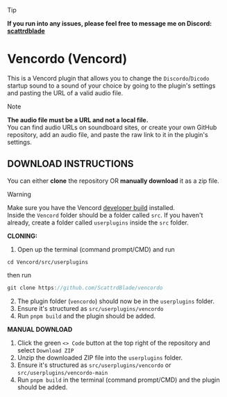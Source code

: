 > [!TIP]
> **If you run into any issues, please feel free to message me on Discord: [scattrdblade](https://discord.com/users/678007540608532491)**
# Vencordo (Vencord)
This is a Vencord plugin that allows you to change the `Discordo`/`Dicodo` startup sound to a sound of your choice by going to the plugin's settings and pasting the URL of a valid audio file.
> [!NOTE]
> **The audio file must be a URL and not a local file.**<br/>
You can find audio URLs on soundboard sites, or create your own GitHub repository, add an audio file, and paste the raw link to it in the plugin's settings.

## DOWNLOAD INSTRUCTIONS
You can either __clone__ the repository OR __manually download__ it as a zip file.<br/>
> [!WARNING]
> Make sure you have the Vencord [developer build](https://github.com/Vendicated/Vencord/blob/main/docs/1_INSTALLING.md) installed.<br/>
> Inside the `Vencord` folder should be a folder called `src`. If you haven't already, create a folder called `userplugins` inside the `src` folder.

**CLONING:**
1. Open up the terminal (command prompt/CMD) and run
```shell
cd Vencord/src/userplugins
```
then run
```js
git clone https://github.com/ScattrdBlade/vencordo
```
2. The plugin folder (`vencordo`) should now be in the `userplugins` folder.
3. Ensure it's structured as `src/userplugins/vencordo`
4. Run `pnpm build` and the plugin should be added.

**MANUAL DOWNLOAD**
1. Click the green `<> Code` button at the top right of the repository and select `Download ZIP`
2. Unzip the downloaded ZIP file into the `userplugins` folder.
3. Ensure it's structured as `src/userplugins/vencordo` or `src/userplugins/vencordo-main`
5. Run `pnpm build` in the terminal (command prompt/CMD) and the plugin should be added.
